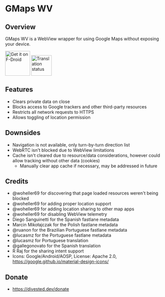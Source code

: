 GMaps WV
========

Overview
--------
GMaps WV is a WebView wrapper for using Google Maps without exposing your device.

[<img src="https://fdroid.gitlab.io/artwork/badge/get-it-on.png"
     alt="Get it on F-Droid"
     height="80">](https://f-droid.org/packages/us.spotco.maps/)
[<img src="https://hosted.weblate.org/widget/divestos/maps/287x66-grey.png"
     alt="Translation status"
     height="66">](https://hosted.weblate.org/engage/divestos/)

Features
--------
- Clears private data on close
- Blocks access to Google trackers and other third-party resources
- Restricts all network requests to HTTPS
- Allows toggling of location permission

Downsides
---------
- Navigation is not available, only turn-by-turn direction list
- WebRTC isn't blocked due to WebView limitations
- Cache isn't cleared due to resource/data considerations, however could allow tracking without other data (cookies)
  - Manually clear app cache if necessary, may be addressed in future

Credits
-------
- @woheller69 for discovering that page loaded resources weren't being blocked
- @woheller69 for adding proper location support
- @woheller69 for adding location sharing to other map apps
- @woheller69 for disabling WebView telemetry
- Diego Sanguinetti for the Spanish fastlane metadata
- Marcin Mikołajczak for the Polish fastlane metadata
- @ruanon for the Brazilian Portuguese fastlane metadata
- @lucasmz for the Portuguese fastlane metadata
- @lucasmz for Portuguese translation
- @gallegonovato for the Spanish translation
- R Raj for the sharing intent support
- Icons: Google/Android/AOSP, License: Apache 2.0, https://google.github.io/material-design-icons/

Donate
-------
- https://divested.dev/donate
